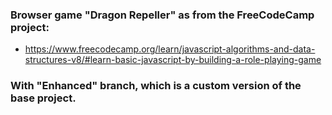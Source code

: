 ### Browser game "Dragon Repeller" as from the FreeCodeCamp project: 
- https://www.freecodecamp.org/learn/javascript-algorithms-and-data-structures-v8/#learn-basic-javascript-by-building-a-role-playing-game

### With "Enhanced" branch, which is a custom version of the base project.
